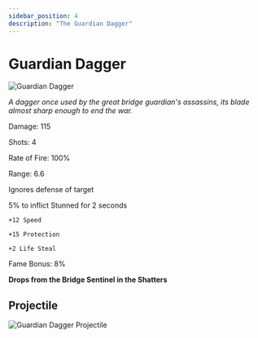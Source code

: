 ```yaml
---
sidebar_position: 4
description: "The Guardian Dagger"
---
```


# Guardian Dagger

![Guardian Dagger](https://vwiki.valorserver.com/api/item/picture/guardian%20dagger)

<i>A dagger once used by the great bridge guardian's assassins, its blade almost sharp enough to end the war.</i>

Damage: 115

Shots: 4

Rate of Fire: 100%

Range: 6.6

Ignores defense of target

5% to inflict Stunned for 2 seconds

    +12 Speed
    
    +15 Protection
    
    +2 Life Steal
    
Fame Bonus: 8%

**Drops from the Bridge Sentinel in the Shatters**

## Projectile

![Guardian Dagger Projectile](https://cdn.discordapp.com/attachments/953134990428868629/981723634399866920/guardiandagger.gif)
